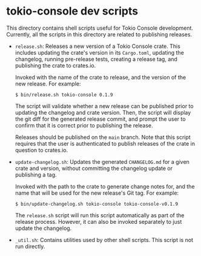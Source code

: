 # tokio-console dev scripts

This directory contains shell scripts useful for Tokio Console development.
Currently, all the scripts in this directory are related to publishing releases.

- `release.sh`: Releases a new version of a Tokio Console crate. This includes
  updating the crate's version in its `Cargo.toml`, updating the changelog,
  running pre-release tests, creating a release tag, and publishing the crate to
  crates.io.

  Invoked with the name of the crate to release, and the version of the new
  release. For example:

  ```console
  $ bin/release.sh tokio-console 0.1.9
  ```

  The script will validate whether a new release can be published prior to
  updating the changelog and crate version. Then, the script will display the
  git diff for the generated release commit, and prompt the user to confirm
  that it is correct prior to publishing the release.

  Releases should be published on the `main` branch. Note that this script
  requires that the user is authenticated to publish releases of the crate in
  question to crates.io.

- `update-changelog.sh`: Updates the generated `CHANGELOG.md` for a given crate
  and version, without committing the changelog update or publishing a tag.

  Invoked with the path to the crate to generate change notes for, and the name
  that will be used for the new release's Git tag. For example:

  ```console
  $ bin/update-changelog.sh tokio-console tokio-console-v0.1.9
  ```

  The `release.sh` script will run this script automatically as part of the
  release process. However, it can also be invoked separately to just update the
  changelog.

- `_util.sh`: Contains utilities used by other shell scripts. This script is not
  run directly.
